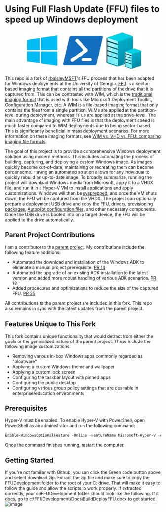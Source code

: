 # Using Full Flash Update (FFU) files to speed up Windows deployment
<p align="center">
  <img src="Image/Media/windows.png"/>
  <img src="Image/Media/powershell.png"/>
  <img src="Image/Media/hyper-v.png"/>
</p>

This repo is a fork of [rbalsleyMSFT](https://github.com/rbalsleymsft/FFU)'s FFU process that has been adapted for Windows deployments at the University of Georgia. [FFU](https://learn.microsoft.com/en-us/windows-hardware/manufacture/desktop/deploy-windows-using-full-flash-update--ffu?view=windows-11) is a sector-based imaging format that contains all the partitions of the drive that it is captured from. This can be contrasted with WIM, which is the [traditional imaging format](https://www.microsoft.com/en-us/download/details.aspx?id=13096) that is used with tools like Microsoft Deployment Toolkit, Configuration Manager, etc. A [WIM](https://learn.microsoft.com/en-us/windows-hardware/manufacture/desktop/capture-and-apply-windows-using-a-single-wim?view=windows-11) is a file-based imaging format that only contains the files from a single partition. WIMs are applied at the partition-level during deployment, whereas FFUs are applied at the drive-level. The main advantage of imaging with FFU files is that the deployment speed is much faster compared to WIM deployments due to being sector-based. This is significantly beneficial in mass deployment scenarios. For more information on these imaging formats, see [WIM vs. VHD vs. FFU: comparing imaging file formats](https://learn.microsoft.com/en-us/windows-hardware/manufacture/desktop/wim-vs-ffu-image-file-formats?view=windows-11).

The goal of this project is to provide a comprehensive Windows deployment solution using modern methods. This includes automating the process of building, capturing, and deploying a custom Windows image. As images quickly become out-of-date, maintaining or recreating them can become burdensome. Having an automated solution allows for any individual to quickly rebuild an up-to-date image. To broadly summarize, running the project will download Windows media from Microsoft, apply it to a VHDX file, and run it in a Hyper-V VM to install applications and apply customizations. Windows will then be [sysprepped](https://learn.microsoft.com/en-us/windows-hardware/manufacture/desktop/sysprep--generalize--a-windows-installation?view=windows-11), and once the VM shuts down, the FFU will be captured from the VHDX. The project can optionally prepare a deployment USB drive and copy the FFU, drivers, [provisioning packages](https://learn.microsoft.com/en-us/windows/configuration/provisioning-packages/provisioning-create-package), [Autopilot configuration files](https://learn.microsoft.com/en-us/autopilot/existing-devices), and other necessary components. Once the USB drive is booted into on a target device, the FFU will be applied to the drive automatically.

## Parent Project Contributions
I am a contributor to the [parent project](https://github.com/rbalsleymsft/FFU). My contributions include the following feature additions:
- Automated the download and installation of the Windows ADK to eliminate a manual project prerequisite. [PR 14](https://github.com/rbalsleyMSFT/FFU/pull/14)
- Automated the upgrade of an existing ADK installation to the latest version and added more robust handling of various ADK scenarios. [PR 18](https://github.com/rbalsleyMSFT/FFU/pull/18)
- Added procedures and optimizations to reduce the size of the captured FFU. [PR 25](https://github.com/rbalsleyMSFT/FFU/pull/25)

All contributions to the parent project are included in this fork. This repo also remains in sync with the latest updates from the parent project.

## Features Unique to This Fork
This fork contains unique functionality that would detract from either the goals or the generalized nature of the parent project. These include the following image customizations:
- Removing various in-box Windows apps commonly regarded as "bloatware"
- Applying a custom Windows theme and wallpaper
- Applying a custom lock screen
- Configuring the taskbar layout with pinned apps
- Configuring the public desktop
- Configuring various group policy settings that are desirable in enterprise/education environments

## Prerequisites

Hyper-V must be enabled. To enable Hyper-V with PowerShell, open PowerShell as an administrator and run the following command:
```ps1
Enable-WindowsOptionalFeature -Online -FeatureName Microsoft-Hyper-V -All
```

Once the command finishes running, restart the computer.

## Getting Started

If you're not familiar with Github, you can click the Green code button above and select download zip. Extract the zip file and make sure to copy the FFUDevelopment folder to the root of your C: drive. That will make it easy to follow the guide and allow the scripts to work properly.
If extracted correctly, your c:\FFUDevelopment folder should look like the following. If it does, go to c:\FFUDevelopment\Docs\BuildDeployFFU.docx to get started.
![image](https://github.com/rbalsleyMSFT/FFU/assets/53497092/5400a203-9c2e-42b2-b24c-ab8dfd922ba1)
